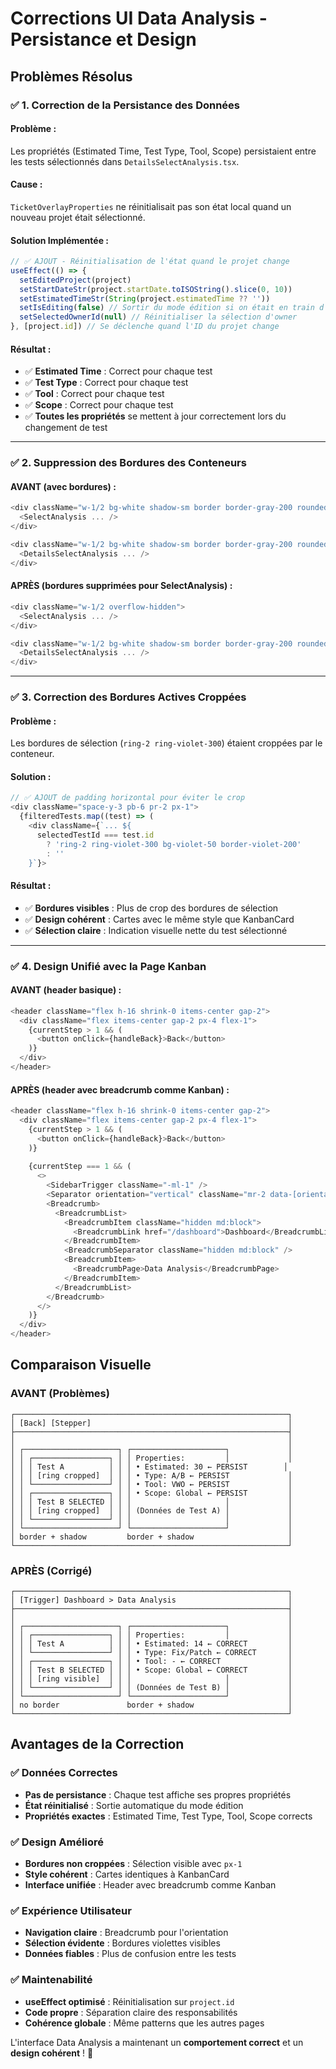# Corrections UI Data Analysis - Persistance et Design

## Problèmes Résolus

### ✅ **1. Correction de la Persistance des Données**

#### **Problème** : 
Les propriétés (Estimated Time, Test Type, Tool, Scope) persistaient entre les tests sélectionnés dans `DetailsSelectAnalysis.tsx`.

#### **Cause** : 
`TicketOverlayProperties` ne réinitialisait pas son état local quand un nouveau projet était sélectionné.

#### **Solution Implémentée** :
```typescript
// ✅ AJOUT - Réinitialisation de l'état quand le projet change
useEffect(() => {
  setEditedProject(project)
  setStartDateStr(project.startDate.toISOString().slice(0, 10))
  setEstimatedTimeStr(String(project.estimatedTime ?? ''))
  setIsEditing(false) // Sortir du mode édition si on était en train d'éditer
  setSelectedOwnerId(null) // Réinitialiser la sélection d'owner
}, [project.id]) // Se déclenche quand l'ID du projet change
```

#### **Résultat** :
- ✅ **Estimated Time** : Correct pour chaque test
- ✅ **Test Type** : Correct pour chaque test  
- ✅ **Tool** : Correct pour chaque test
- ✅ **Scope** : Correct pour chaque test
- ✅ **Toutes les propriétés** se mettent à jour correctement lors du changement de test

---

### ✅ **2. Suppression des Bordures des Conteneurs**

#### **AVANT** (avec bordures) :
```typescript
<div className="w-1/2 bg-white shadow-sm border border-gray-200 rounded-lg overflow-hidden">
  <SelectAnalysis ... />
</div>

<div className="w-1/2 bg-white shadow-sm border border-gray-200 rounded-lg overflow-hidden">
  <DetailsSelectAnalysis ... />
</div>
```

#### **APRÈS** (bordures supprimées pour SelectAnalysis) :
```typescript
<div className="w-1/2 overflow-hidden">
  <SelectAnalysis ... />
</div>

<div className="w-1/2 bg-white shadow-sm border border-gray-200 rounded-lg overflow-hidden">
  <DetailsSelectAnalysis ... />
</div>
```

---

### ✅ **3. Correction des Bordures Actives Croppées**

#### **Problème** : 
Les bordures de sélection (`ring-2 ring-violet-300`) étaient croppées par le conteneur.

#### **Solution** :
```typescript
// ✅ AJOUT de padding horizontal pour éviter le crop
<div className="space-y-3 pb-6 pr-2 px-1">
  {filteredTests.map((test) => (
    <div className={`... ${
      selectedTestId === test.id 
        ? 'ring-2 ring-violet-300 bg-violet-50 border-violet-200' 
        : ''
    }`}>
```

#### **Résultat** :
- ✅ **Bordures visibles** : Plus de crop des bordures de sélection
- ✅ **Design cohérent** : Cartes avec le même style que KanbanCard
- ✅ **Sélection claire** : Indication visuelle nette du test sélectionné

---

### ✅ **4. Design Unifié avec la Page Kanban**

#### **AVANT** (header basique) :
```typescript
<header className="flex h-16 shrink-0 items-center gap-2">
  <div className="flex items-center gap-2 px-4 flex-1">
    {currentStep > 1 && (
      <button onClick={handleBack}>Back</button>
    )}
  </div>
</header>
```

#### **APRÈS** (header avec breadcrumb comme Kanban) :
```typescript
<header className="flex h-16 shrink-0 items-center gap-2">
  <div className="flex items-center gap-2 px-4 flex-1">
    {currentStep > 1 && (
      <button onClick={handleBack}>Back</button>
    )}
    
    {currentStep === 1 && (
      <>
        <SidebarTrigger className="-ml-1" />
        <Separator orientation="vertical" className="mr-2 data-[orientation=vertical]:h-4" />
        <Breadcrumb>
          <BreadcrumbList>
            <BreadcrumbItem className="hidden md:block">
              <BreadcrumbLink href="/dashboard">Dashboard</BreadcrumbLink>
            </BreadcrumbItem>
            <BreadcrumbSeparator className="hidden md:block" />
            <BreadcrumbItem>
              <BreadcrumbPage>Data Analysis</BreadcrumbPage>
            </BreadcrumbItem>
          </BreadcrumbList>
        </Breadcrumb>
      </>
    )}
  </div>
</header>
```

## Comparaison Visuelle

### **AVANT** (Problèmes)
```
┌─────────────────────────────────────────────────────────────┐
│ [Back] [Stepper]                                            │
├─────────────────────────────────────────────────────────────┤
│                                                             │
│ ┌─────────────────────┐ ┌─────────────────────┐             │
│ │ ┌─────────────────┐ │ │ Properties:         │             │
│ │ │ Test A          │ │ │ • Estimated: 30 ← PERSIST        │
│ │ │ [ring cropped]  │ │ │ • Type: A/B ← PERSIST             │
│ │ └─────────────────┘ │ │ • Tool: VWO ← PERSIST             │
│ │ ┌─────────────────┐ │ │ • Scope: Global ← PERSIST         │
│ │ │ Test B SELECTED │ │ │                     │             │
│ │ │ [ring cropped]  │ │ │ (Données de Test A) │             │
│ │ └─────────────────┘ │ │                     │             │
│ └─────────────────────┘ └─────────────────────┘             │
│ border + shadow         border + shadow                     │
└─────────────────────────────────────────────────────────────┘
```

### **APRÈS** (Corrigé)
```
┌─────────────────────────────────────────────────────────────┐
│ [Trigger] Dashboard > Data Analysis                         │
├─────────────────────────────────────────────────────────────┤
│                                                             │
│ ┌─────────────────────┐ ┌─────────────────────┐             │
│ │ ┌─────────────────┐ │ │ Properties:         │             │
│ │ │ Test A          │ │ │ • Estimated: 14 ← CORRECT         │
│ │ └─────────────────┘ │ │ • Type: Fix/Patch ← CORRECT       │
│ │ ┌─────────────────┐ │ │ • Tool: - ← CORRECT               │
│ │ │ Test B SELECTED │ │ │ • Scope: Global ← CORRECT         │
│ │ │ [ring visible]  │ │ │                     │             │
│ │ └─────────────────┘ │ │ (Données de Test B) │             │
│ └─────────────────────┘ └─────────────────────┘             │
│ no border               border + shadow                     │
└─────────────────────────────────────────────────────────────┘
```

## Avantages de la Correction

### ✅ **Données Correctes**
- **Pas de persistance** : Chaque test affiche ses propres propriétés
- **État réinitialisé** : Sortie automatique du mode édition
- **Propriétés exactes** : Estimated Time, Test Type, Tool, Scope corrects

### ✅ **Design Amélioré**
- **Bordures non croppées** : Sélection visible avec `px-1`
- **Style cohérent** : Cartes identiques à KanbanCard
- **Interface unifiée** : Header avec breadcrumb comme Kanban

### ✅ **Expérience Utilisateur**
- **Navigation claire** : Breadcrumb pour l'orientation
- **Sélection évidente** : Bordures violettes visibles
- **Données fiables** : Plus de confusion entre les tests

### ✅ **Maintenabilité**
- **useEffect optimisé** : Réinitialisation sur `project.id`
- **Code propre** : Séparation claire des responsabilités
- **Cohérence globale** : Même patterns que les autres pages

L'interface Data Analysis a maintenant un **comportement correct** et un **design cohérent** ! 🚀
